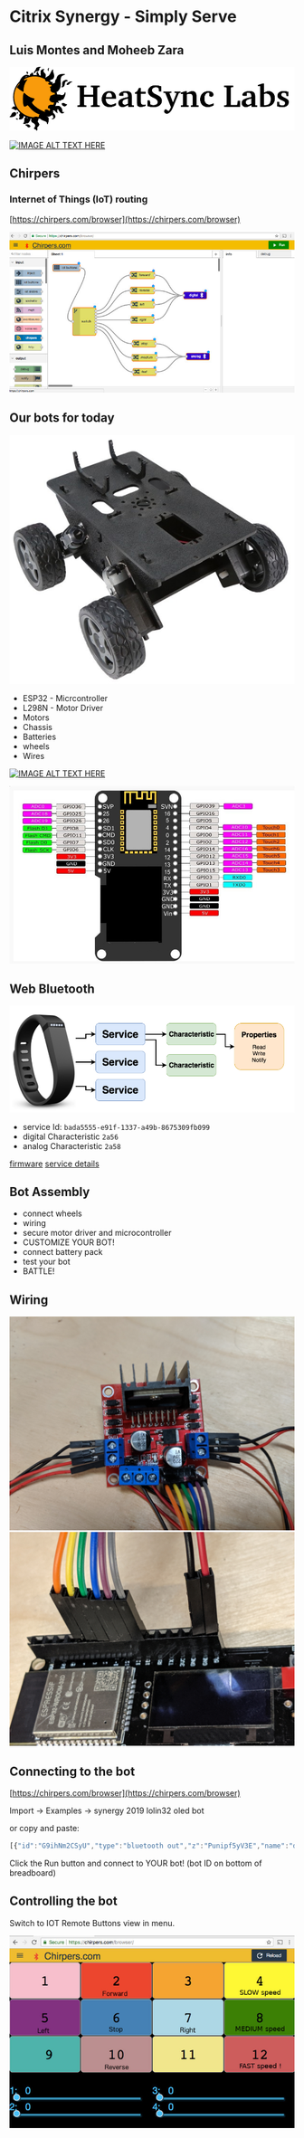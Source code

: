 # Citrix Synergy  - Simply Serve

## Luis Montes and Moheeb Zara

![HeatSync Labs](HeatsyncLabs_logo.png)


[![IMAGE ALT TEXT HERE](https://img.youtube.com/vi/kKnn44NetFQ/0.jpg)](https://www.youtube.com/watch?v=kKnn44NetFQ)


## Chirpers

### Internet of Things (IoT) routing

[https://chirpers.com/browser](https://chirpers.com/browser)

![chirpers](chirpers.jpg)


## Our bots for today

![bot](bot.jpg)

* ESP32 - Micrcontroller
* L298N - Motor Driver
* Motors
* Chassis
* Batteries
* wheels
* Wires

[![IMAGE ALT TEXT HERE](https://img.youtube.com/vi/OVHW_4q0uF4/0.jpg)](https://www.youtube.com/watch?v=OVHW_4q0uF4)


![lolin32](lolin32_oled.jpg)

## Web Bluetooth

![screenshot](BLE_diagram.png)

* service Id: `bada5555-e91f-1337-a49b-8675309fb099`
* digital Characteristic `2a56`
* analog Characteristic `2a58`

[firmware](lolin32_synergy)
[service details](https://github.com/monteslu/ble-io/blob/master/service.md)

## Bot Assembly

* connect wheels
* wiring
* secure motor driver and microcontroller
* CUSTOMIZE YOUR BOT!
* connect battery pack
* test your bot
* BATTLE!


## Wiring

![driver](driver.jpg)
![pins](pins.jpg)





## Connecting to the bot

[https://chirpers.com/browser](https://chirpers.com/browser)

Import -> Examples -> synergy 2019 lolin32 oled bot

or copy and paste:

```javascript
[{"id":"G9ihNm2CSyU","type":"bluetooth out","z":"Punipf5yV3E","name":"digital / direction","deviceName":"","characteristicId":"2a56","bleServiceId":"bada5555-e91f-1337-a49b-8675309fb099","x":646.5000076293945,"y":468.80004596710205,"wires":[]},{"id":"OYC-sdySLAw","type":"bluetooth out","z":"Punipf5yV3E","name":"analog / speed","deviceName":"","characteristicId":"2a58","bleServiceId":"bada5555-e91f-1337-a49b-8675309fb099","x":658.5000076293945,"y":732.800045967102,"wires":[]},{"id":"1nu8lbyIEnA","type":"iot buttons","z":"Punipf5yV3E","x":90.00000762939453,"y":349.80004596710205,"wires":[["QDDvGIHyq-c"]]},{"id":"QDDvGIHyq-c","type":"switch","z":"Punipf5yV3E","name":"","property":"payload","propertyType":"msg","rules":[{"t":"eq","v":"2","vt":"num"},{"t":"eq","v":"10","vt":"num"},{"t":"eq","v":"5","vt":"num"},{"t":"eq","v":"7","vt":"num"},{"t":"eq","v":"6","vt":"num"},{"t":"eq","v":"4","vt":"num"},{"t":"eq","v":"8","vt":"num"},{"t":"eq","v":"12","vt":"str"}],"checkall":"true","outputs":8,"x":167.50000762939453,"y":581.800045967102,"wires":[["hZXVQYxLZt4"],["sN2hlGG-vLw"],["KZ3nNFvuqVs"],["7biqbIx0zkI"],["XFyAcAXWf8Q","c0z18ZM4j5c"],["vNVt9kMLmyk"],["0ler7QlFLjI"],["BKUpzsHsuoY"]]},{"id":"XFyAcAXWf8Q","type":"change","z":"Punipf5yV3E","name":"stop","rules":[{"t":"set","p":"payload","pt":"msg","to":"[0,0,0, 15,0,0]","tot":"json"}],"action":"","property":"","from":"","to":"","reg":false,"x":417.5000190734863,"y":689.799976348877,"wires":[["OYC-sdySLAw"]]},{"id":"0ler7QlFLjI","type":"change","z":"Punipf5yV3E","name":"medium","rules":[{"t":"set","p":"payload","pt":"msg","to":"[0,220,0, 15,220,0]","tot":"json"}],"action":"","property":"","from":"","to":"","reg":false,"x":419.5000190734863,"y":766.7999773025513,"wires":[["OYC-sdySLAw"]]},{"id":"BKUpzsHsuoY","type":"change","z":"Punipf5yV3E","name":"fast","rules":[{"t":"set","p":"payload","pt":"msg","to":"[0,255,255, 15,255,255]","tot":"json"}],"action":"","property":"","from":"","to":"","reg":false,"x":421.5000228881836,"y":806.7999792098999,"wires":[["OYC-sdySLAw"]]},{"id":"hZXVQYxLZt4","type":"change","z":"Punipf5yV3E","name":"forward","rules":[{"t":"set","p":"payload","pt":"msg","to":"[2, 1, 14, 0, 12, 1, 13, 0]","tot":"json"}],"action":"","property":"","from":"","to":"","reg":false,"x":418.50000762939453,"y":381.80004596710205,"wires":[["G9ihNm2CSyU"]]},{"id":"sN2hlGG-vLw","type":"change","z":"Punipf5yV3E","name":"reverse","rules":[{"t":"set","p":"payload","pt":"msg","to":"[2, 0, 14, 1, 12, 0, 13, 1]","tot":"json"}],"action":"","property":"","from":"","to":"","reg":false,"x":418.5000190734863,"y":421.8000726699829,"wires":[["G9ihNm2CSyU"]]},{"id":"KZ3nNFvuqVs","type":"change","z":"Punipf5yV3E","name":"left","rules":[{"t":"set","p":"payload","pt":"msg","to":"[2, 1, 14, 0, 12, 0, 13, 1]","tot":"json"}],"action":"","property":"","from":"","to":"","reg":false,"x":423.5000228881836,"y":533.7999744415283,"wires":[["G9ihNm2CSyU"]]},{"id":"7biqbIx0zkI","type":"change","z":"Punipf5yV3E","name":"right","rules":[{"t":"set","p":"payload","pt":"msg","to":"[2,0, 14, 1, 12,1, 13, 0]","tot":"json"}],"action":"","property":"","from":"","to":"","reg":false,"x":429.5000190734863,"y":578.7999753952026,"wires":[["G9ihNm2CSyU"]]},{"id":"c0z18ZM4j5c","type":"change","z":"Punipf5yV3E","name":"stop","rules":[{"t":"set","p":"payload","pt":"msg","to":"[2, 0, 14, 0, 12, 0, 13, 0]","tot":"json"}],"action":"","property":"","from":"","to":"","reg":false,"x":419.6000213623047,"y":479.00007343292236,"wires":[["G9ihNm2CSyU"]]},{"id":"vNVt9kMLmyk","type":"change","z":"Punipf5yV3E","name":"slow","rules":[{"t":"set","p":"payload","pt":"msg","to":"[0,190,0, 15,190,0]","tot":"json"}],"action":"","property":"","from":"","to":"","reg":false,"x":416.6000213623047,"y":729.0000743865967,"wires":[["OYC-sdySLAw"]]}]
```

Click the Run button and connect to YOUR bot!
(bot ID on bottom of breadboard)

## Controlling the bot

Switch to IOT Remote Buttons view in menu.

![controls](controls.jpg)
